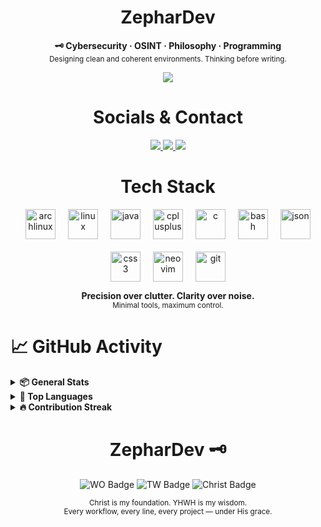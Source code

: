 

<h1 align="center">ZepharDev</h1>


<p align="center">
  <b>🗝️ Cybersecurity  · OSINT · Philosophy  · Programming</b><br>
  <sub>Designing clean and coherent environments. Thinking before writing.</sub>
</p>

<p align="center">
  <img src="https://img.shields.io/badge/License-GNU%20GPLv3-cba6f7?style=for-the-badge&labelColor=1e1e2e&logo=gnu&logoColor=white" />
</p>

<h1 align="center">Socials & Contact</h1>

<p align="center">
  <a href="https://www.instagram.com/zephartw" target="_blank">
    <img src="https://img.shields.io/badge/Instagram-zephartw-eba0ac?style=for-the-badge&logo=instagram&logoColor=white&labelColor=1e1e2e" />
  </a>
  <a href="https://www.reddit.com/u/Zephar_WO" target="_blank">
    <img src="https://img.shields.io/badge/Reddit-Zephar_WO-f9e2af?style=for-the-badge&logo=reddit&logoColor=white&labelColor=1e1e2e" />
  </a>
  <a href="mailto:zephartw@gmail.com">
    <img src="https://img.shields.io/badge/Email-zephartw@gmail.com-cba6f7?style=for-the-badge&logo=gmail&logoColor=white&labelColor=1e1e2e" />
  </a>
</p>

<h1 align="center">Tech Stack</h1>

<div align="center" style="display: flex; justify-content: center; gap: 20px; flex-wrap: wrap;">

  <img height="48" src="https://cdn.jsdelivr.net/gh/devicons/devicon/icons/archlinux/archlinux-original.svg" alt="archlinux" />
  <img height="48" src="https://cdn.jsdelivr.net/gh/devicons/devicon/icons/linux/linux-original.svg" alt="linux" />

  <img height="48" src="https://cdn.jsdelivr.net/gh/devicons/devicon/icons/java/java-original.svg" alt="java" />
  <img height="48" src="https://cdn.jsdelivr.net/gh/devicons/devicon/icons/cplusplus/cplusplus-original.svg" alt="cplusplus" />
  <img height="48" src="https://cdn.jsdelivr.net/gh/devicons/devicon/icons/c/c-original.svg" alt="c" />
  <img height="48" src="https://cdn.jsdelivr.net/gh/devicons/devicon/icons/bash/bash-original.svg" alt="bash" />
  <img height="48" src="https://cdn.jsdelivr.net/gh/devicons/devicon/icons/json/json-original.svg" alt="json" />
  <img height="48" src="https://cdn.jsdelivr.net/gh/devicons/devicon/icons/css3/css3-original.svg" alt="css3" />

  <img height="48" src="https://cdn.simpleicons.org/neovim/57a143" alt="neovim" />
  <img height="48" src="https://cdn.simpleicons.org/git/F05032" alt="git" />

</div>
<p align="center">
  <b>Precision over clutter. Clarity over noise.</b><br>
  <sub>Minimal tools, maximum control.</sub>
</p>

<h1>📈 GitHub Activity</h1>

<details>
  <summary><strong>📦 General Stats</strong></summary>

  <p align="center">
    <img src="https://github-readme-stats.vercel.app/api?username=zephardev&show_icons=true&hide_title=true&hide_border=true&include_all_commits=true&theme=tokyonight&icon_color=7dcfff" alt="GitHub Stats"/>
  </p>
</details>

<details>
  <summary><strong>📌 Top Languages</strong></summary>

  <p align="center">
    <img src="https://github-readme-stats.vercel.app/api/top-langs/?username=zephardev&layout=compact&hide_border=true&theme=tokyonight&langs_count=8&hide=html,scss" alt="Top Langs"/>
  </p>
</details>

<details>
  <summary><strong>🔥 Contribution Streak</strong></summary>

  <p align="center">
    <img src="https://github-readme-streak-stats.herokuapp.com?user=zephardev&hide_border=true&theme=tokyonight" alt="GitHub Streak"/>
  </p>
</details>

<h1 align="center">ZepharDev 🗝️</h1>

<p align="center">
  <img src="https://img.shields.io/badge/WO-Workflow_Optimization-cba6f7?style=for-the-badge&labelColor=1e1e2e&logo=awesome&logoColor=white" alt="WO Badge" />
  <img src="https://img.shields.io/badge/TW-True_Work-89b4fa?style=for-the-badge&labelColor=1e1e2e&logo=github-actions&logoColor=white" alt="TW Badge" />
  <img src="https://img.shields.io/badge/✝️-Christ%20is%20King-f5c2e7?style=for-the-badge&labelColor=1e1e2e&logoColor=white" alt="Christ Badge" />
</p>

<p align="center">
  <sub>Christ is my foundation. YHWH is my wisdom.<br>
  Every workflow, every line, every project — under His grace.</sub>
</p>